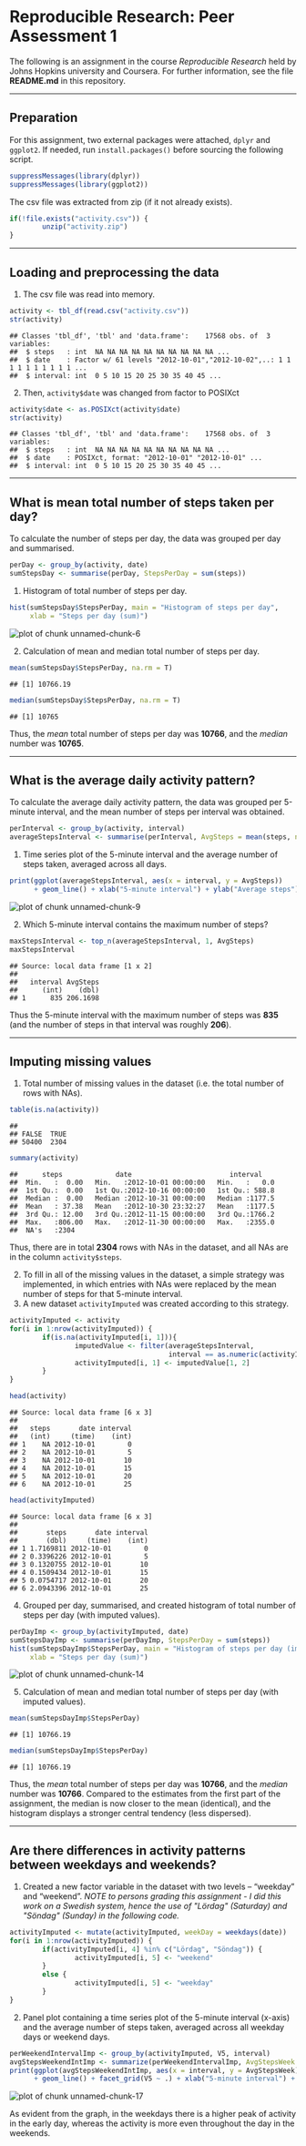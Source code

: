 # Reproducible Research: Peer Assessment 1

The following is an assignment in the course *Reproducible Research* held by Johns Hopkins university and Coursera. For further information, see the file **README.md** in this repository.
***
## Preparation

For this assignment, two external packages were attached, `dplyr` and `ggplot2`. If needed, run `install.packages()` before sourcing the following script.

```r
suppressMessages(library(dplyr))
suppressMessages(library(ggplot2))
```

The csv file was extracted from zip (if it not already exists).

```r
if(!file.exists("activity.csv")) {
        unzip("activity.zip")
}
```
***
## Loading and preprocessing the data

1. The csv file was read into memory.

```r
activity <- tbl_df(read.csv("activity.csv"))
str(activity)
```

```
## Classes 'tbl_df', 'tbl' and 'data.frame':	17568 obs. of  3 variables:
##  $ steps   : int  NA NA NA NA NA NA NA NA NA NA ...
##  $ date    : Factor w/ 61 levels "2012-10-01","2012-10-02",..: 1 1 1 1 1 1 1 1 1 1 ...
##  $ interval: int  0 5 10 15 20 25 30 35 40 45 ...
```

2. Then, `activity$date` was changed from factor to POSIXct

```r
activity$date <- as.POSIXct(activity$date)
str(activity)
```

```
## Classes 'tbl_df', 'tbl' and 'data.frame':	17568 obs. of  3 variables:
##  $ steps   : int  NA NA NA NA NA NA NA NA NA NA ...
##  $ date    : POSIXct, format: "2012-10-01" "2012-10-01" ...
##  $ interval: int  0 5 10 15 20 25 30 35 40 45 ...
```
***
## What is mean total number of steps taken per day?

To calculate the number of steps per day, the data was grouped per day and summarised.

```r
perDay <- group_by(activity, date)
sumStepsDay <- summarise(perDay, StepsPerDay = sum(steps))
```

1. Histogram of total number of steps per day.

```r
hist(sumStepsDay$StepsPerDay, main = "Histogram of steps per day",
     xlab = "Steps per day (sum)")
```

![plot of chunk unnamed-chunk-6](figure/unnamed-chunk-6-1.png) 

2. Calculation of mean and median total number of steps per day.

```r
mean(sumStepsDay$StepsPerDay, na.rm = T)
```

```
## [1] 10766.19
```

```r
median(sumStepsDay$StepsPerDay, na.rm = T)
```

```
## [1] 10765
```

Thus, the *mean* total number of steps per day was **10766**, and the *median* number was **10765**.
***
## What is the average daily activity pattern?

To calculate the average daily activity pattern, the data was grouped per 5-minute interval, and the mean number of steps per interval was obtained.


```r
perInterval <- group_by(activity, interval)
averageStepsInterval <- summarise(perInterval, AvgSteps = mean(steps, na.rm = T))
```

1. Time series plot of the 5-minute interval and the average number of steps taken, averaged across all days.


```r
print(ggplot(averageStepsInterval, aes(x = interval, y = AvgSteps))
      + geom_line() + xlab("5-minute interval") + ylab("Average steps"))
```

![plot of chunk unnamed-chunk-9](figure/unnamed-chunk-9-1.png) 

2. Which 5-minute interval contains the maximum number of steps?


```r
maxStepsInterval <- top_n(averageStepsInterval, 1, AvgSteps)
maxStepsInterval
```

```
## Source: local data frame [1 x 2]
## 
##   interval AvgSteps
##      (int)    (dbl)
## 1      835 206.1698
```

Thus the 5-minute interval with the maximum number of steps was **835** (and the number of steps in that interval was roughly **206**).
***
## Imputing missing values

1. Total number of missing values in the dataset (i.e. the total number of rows with NAs).


```r
table(is.na(activity))
```

```
## 
## FALSE  TRUE 
## 50400  2304
```

```r
summary(activity)
```

```
##      steps             date                        interval     
##  Min.   :  0.00   Min.   :2012-10-01 00:00:00   Min.   :   0.0  
##  1st Qu.:  0.00   1st Qu.:2012-10-16 00:00:00   1st Qu.: 588.8  
##  Median :  0.00   Median :2012-10-31 00:00:00   Median :1177.5  
##  Mean   : 37.38   Mean   :2012-10-30 23:32:27   Mean   :1177.5  
##  3rd Qu.: 12.00   3rd Qu.:2012-11-15 00:00:00   3rd Qu.:1766.2  
##  Max.   :806.00   Max.   :2012-11-30 00:00:00   Max.   :2355.0  
##  NA's   :2304
```
Thus, there are in total **2304** rows with NAs in the dataset, and all NAs are in the column `activity$steps`.

2. To fill in all of the missing values in the dataset, a simple strategy was implemented, in which entries with NAs were replaced by the mean number of steps for that 5-minute interval.
3. A new dataset `activityImputed` was created according to this strategy.


```r
activityImputed <- activity
for(i in 1:nrow(activityImputed)) {
        if(is.na(activityImputed[i, 1])){
                imputedValue <- filter(averageStepsInterval,
                                       interval == as.numeric(activityImputed[i, 3]))
                activityImputed[i, 1] <- imputedValue[1, 2]
        }
}
```


```r
head(activity)
```

```
## Source: local data frame [6 x 3]
## 
##   steps       date interval
##   (int)     (time)    (int)
## 1    NA 2012-10-01        0
## 2    NA 2012-10-01        5
## 3    NA 2012-10-01       10
## 4    NA 2012-10-01       15
## 5    NA 2012-10-01       20
## 6    NA 2012-10-01       25
```

```r
head(activityImputed)
```

```
## Source: local data frame [6 x 3]
## 
##       steps       date interval
##       (dbl)     (time)    (int)
## 1 1.7169811 2012-10-01        0
## 2 0.3396226 2012-10-01        5
## 3 0.1320755 2012-10-01       10
## 4 0.1509434 2012-10-01       15
## 5 0.0754717 2012-10-01       20
## 6 2.0943396 2012-10-01       25
```

4. Grouped per day, summarised, and created histogram of total number of steps per day (with imputed values).


```r
perDayImp <- group_by(activityImputed, date)
sumStepsDayImp <- summarise(perDayImp, StepsPerDay = sum(steps))
hist(sumStepsDayImp$StepsPerDay, main = "Histogram of steps per day (imputed)",
     xlab = "Steps per day (sum)")
```

![plot of chunk unnamed-chunk-14](figure/unnamed-chunk-14-1.png) 

5. Calculation of mean and median total number of steps per day (with imputed values).


```r
mean(sumStepsDayImp$StepsPerDay)
```

```
## [1] 10766.19
```

```r
median(sumStepsDayImp$StepsPerDay)
```

```
## [1] 10766.19
```

Thus, the *mean* total number of steps per day was **10766**, and the *median* number was **10766**. Compared to the estimates from the first part of the assignment, the median is now closer to the mean (identical), and the histogram displays a stronger central tendency (less dispersed).
***
## Are there differences in activity patterns between weekdays and weekends?

1. Created a new factor variable in the dataset with two levels – “weekday” and “weekend”. *NOTE to persons grading this assignment - I did this work on a Swedish system, hence the use of "Lördag" (Saturday) and "Söndag" (Sunday) in the following code.*


```r
activityImputed <- mutate(activityImputed, weekDay = weekdays(date))
for(i in 1:nrow(activityImputed)) {
        if(activityImputed[i, 4] %in% c("Lördag", "Söndag")) {
                activityImputed[i, 5] <- "weekend"
        }
        else {
                activityImputed[i, 5] <- "weekday"
        }
}
```

2. Panel plot containing a time series plot of the 5-minute interval (x-axis) and the average number of steps taken, averaged across all weekday days or weekend days.


```r
perWeekendIntervalImp <- group_by(activityImputed, V5, interval)
avgStepsWeekendIntImp <- summarize(perWeekendIntervalImp, AvgStepsWeek = mean(steps))
print(ggplot(avgStepsWeekendIntImp, aes(x = interval, y = AvgStepsWeek))
      + geom_line() + facet_grid(V5 ~ .) + xlab("5-minute interval") + ylab("Average steps"))
```

![plot of chunk unnamed-chunk-17](figure/unnamed-chunk-17-1.png) 

As evident from the graph, in the weekdays there is a higher peak of activity in the early day, whereas the activity is more even throughout the day in the weekends.
